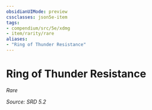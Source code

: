 ```yaml
---
obsidianUIMode: preview
cssclasses: json5e-item
tags:
- compendium/src/5e/xdmg
- item/rarity/rare
aliases: 
- "Ring of Thunder Resistance"
---
```

# Ring of Thunder Resistance
*Rare*  


*Source: SRD 5.2*